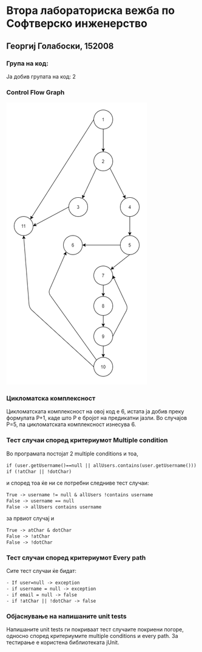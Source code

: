 # Втора лабораториска вежба по Софтверско инженерство

## Георгиј Голабоски, 152008

### Група на код: 

Ја добив групата на код: 2

###  Control Flow Graph

![Фотографија од control flow graph-ot](./cfg_152008.png "Фотографија од control flow graph-ot ")

### Цикломатска комплексност

Цикломатската комплексност на овој код е 6, истата ја добив преку формулата P+1, каде што P е бројот на предикатни јазли. Во случајoв P=5, па цикломатската комплексност изнесува 6.

### Тест случаи според критериумот  Multiple condition

Во програмата постојат 2 multiple conditions и тоа,

~~~
if (user.getUsername()==null || allUsers.contains(user.getUsername()))
if (!atChar || !dotChar)
~~~

и според тоа ќе ни се потребни следниве тест случаи:

```
True -> username != null & allUsers !contains username
False -> username == null 
False -> allUsers contains username
```
за првиот случај и 

```
True -> atChar & dotChar
False -> !atChar 
False -> !dotChar 
```

### Тест случаи според критериумот Every path

Сите тест случаи ќе бидат:

```
- If user=null -> exception
- if username = null -> exception
- if email = null -> false
- if !atChar || !dotChar -> false
```


### Објаснување на напишаните unit tests

Напишаните unit tests ги покриваат тест случаите покриени погоре, односно според критериумите multiple conditions и every path. За тестирање е користена библиотеката jUnit.
